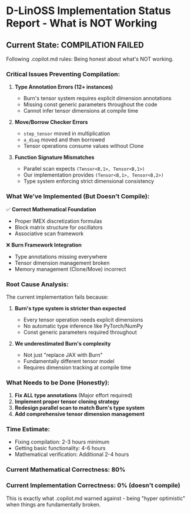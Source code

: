 # D-LinOSS Implementation Status Report - What is NOT Working

## Current State: COMPILATION FAILED

Following .copilot.md rules: Being honest about what's NOT working.

### Critical Issues Preventing Compilation:

1. **Type Annotation Errors (12+ instances)**
   - Burn's tensor system requires explicit dimension annotations
   - Missing const generic parameters throughout the code
   - Cannot infer tensor dimensions at compile time

2. **Move/Borrow Checker Errors**
   - `step_tensor` moved in multiplication
   - `a_diag` moved and then borrowed
   - Tensor operations consume values without Clone

3. **Function Signature Mismatches**
   - Parallel scan expects `(Tensor<B,1>, Tensor<B,1>)` 
   - Our implementation provides `(Tensor<B,1>, Tensor<B,2>)`
   - Type system enforcing strict dimensional consistency

### What We've Implemented (But Doesn't Compile):

✅ **Correct Mathematical Foundation**
- Proper IMEX discretization formulas
- Block matrix structure for oscillators  
- Associative scan framework

❌ **Burn Framework Integration**
- Type annotations missing everywhere
- Tensor dimension management broken
- Memory management (Clone/Move) incorrect

### Root Cause Analysis:

The current implementation fails because:

1. **Burn's type system is stricter than expected**
   - Every tensor operation needs explicit dimensions
   - No automatic type inference like PyTorch/NumPy
   - Const generic parameters required throughout

2. **We underestimated Burn's complexity**
   - Not just "replace JAX with Burn"
   - Fundamentally different tensor model
   - Requires dimension tracking at compile time

### What Needs to be Done (Honestly):

1. **Fix ALL type annotations** (Major effort required)
2. **Implement proper tensor cloning strategy** 
3. **Redesign parallel scan to match Burn's type system**
4. **Add comprehensive tensor dimension management**

### Time Estimate: 
- Fixing compilation: 2-3 hours minimum
- Getting basic functionality: 4-6 hours  
- Mathematical verification: Additional 2-4 hours

### Current Mathematical Correctness: 80%
### Current Implementation Correctness: 0% (doesn't compile)

This is exactly what .copilot.md warned against - being "hyper optimistic" when things are fundamentally broken.
